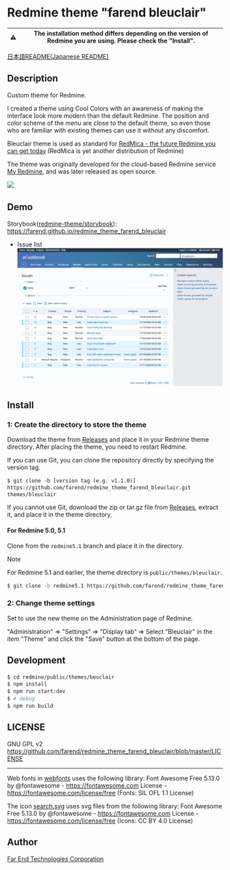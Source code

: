 # Redmine theme "farend bleuclair"

| :warning: | The installation method differs depending on the version of Redmine you are using. Please check the "Install". |
| --- | --- |

[日本語README(Japanese README)](README.ja.md)

## Description

Custom theme for Redmine.

I created a theme using Cool Colors with an awareness of making the interface look more modern than the default Redmine.
The position and color scheme of the menu are close to the default theme, so even those who are familiar with existing themes can use it without any discomfort.

Bleuclair theme is used as standard for [RedMica - the future Redmine you can get today](https://www.farend.co.jp/products/redmica/) (RedMica is yet another distribution of Redmine)

The theme was originally developed for the cloud-based Redmine service [My Redmine](https://www.redminecloud.net/), and was later released as open source.

[<img src="https://www.farend.co.jp/files/myredmine-logo/hz/myredmine-logo-hz.png" width="250">](https://www.redminecloud.net/)

## Demo

Storybook([redmine-theme/storybook](https://github.com/redmine-theme/storybook)): https://farend.github.io/redmine_theme_farend_bleuclair

- Issue list
<kbd><img src="https://github.com/farend/redmine_theme_farend_bleuclair/blob/images/issues-6.0.png" /></kbd>

## Install

### 1: Create the directory to store the theme

Download the theme from [Releases](https://github.com/farend/redmine_theme_farend_bleuclair/releases) and place it in your Redmine theme directory. After placing the theme, you need to restart Redmine.

If you can use Git, you can clone the repository directly by specifying the version tag.

```
$ git clone -b [version tag (e.g. v1.1.0)] https://github.com/farend/redmine_theme_farend_bleuclair.git themes/bleuclair
```

If you cannot use Git, download the zip or tar.gz file from [Releases](https://github.com/farend/redmine_theme_farend_bleuclair/releases), extract it, and place it in the theme directory.

#### For Redmine 5.0, 5.1

Clone from the `redmine5.1` branch and place it in the directory.

> [!Note]
> For Redmine 5.1 and earlier, the theme directory is `public/themes/bleuclair`.

```bash
$ git clone -b redmine5.1 https://github.com/farend/redmine_theme_farend_bleuclair.git public/themes/bleuclair
```

### 2: Change theme settings

Set to use the new theme on the Administration page of Redmine.

"Administration" => "Settings" => "Display tab" => Select "Bleuclair" in the item "Theme" and click the "Save" button at the bottom of the page.

## Development

```bash
$ cd redmine/public/themes/beuclair
$ npm install
$ npm run start:dev
$ # debug
$ npm run build
```

## LICENSE

GNU GPL v2
https://github.com/farend/redmine_theme_farend_bleuclair/blob/master/LICENSE

---

Web fonts in [webfonts](src/webfonts) uses the following library:
Font Awesome Free 5.13.0 by @fontawesome - https://fontawesome.com
License - https://fontawesome.com/license/free (Fonts: SIL OFL 1.1 License)

The icon [search.svg](src/images/search.svg) uses svg files from the following library:
Font Awesome Free 5.13.0 by @fontawesome - https://fontawesome.com
License - https://fontawesome.com/license/free (Icons: CC BY 4.0 License)

## Author

[Far End Technologies Corporation](https://www.farend.co.jp/)
